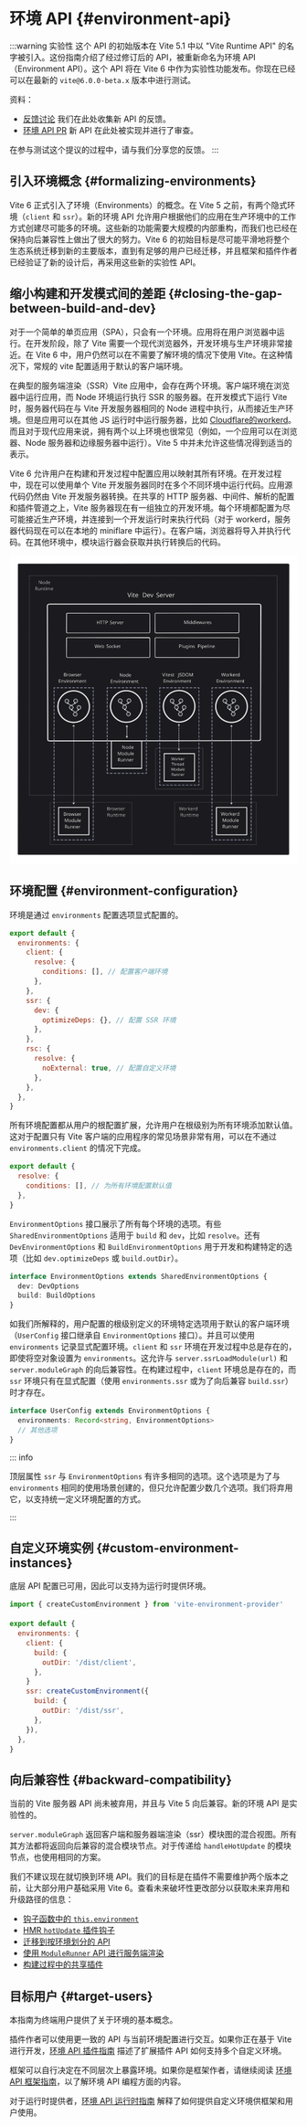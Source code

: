 # 环境 API {#environment-api}

:::warning 实验性
这个 API 的初始版本在 Vite 5.1 中以 "Vite Runtime API" 的名字被引入。这份指南介绍了经过修订后的 API，被重新命名为环境 API（Environment API）。这个 API 将在 Vite 6 中作为实验性功能发布。你现在已经可以在最新的 `vite@6.0.0-beta.x` 版本中进行测试。

资料：

- [反馈讨论](https://github.com/vitejs/vite/discussions/16358) 我们在此处收集新 API 的反馈。
- [环境 API PR](https://github.com/vitejs/vite/pull/16471) 新 API 在此处被实现并进行了审查。

在参与测试这个提议的过程中，请与我们分享您的反馈。
:::

## 引入环境概念 {#formalizing-environments} 

Vite 6 正式引入了环境（Environments）的概念。在 Vite 5 之前，有两个隐式环境（`client` 和 `ssr`）。新的环境 API 允许用户根据他们的应用在生产环境中的工作方式创建尽可能多的环境。这些新的功能需要大规模的内部重构，而我们也已经在保持向后兼容性上做出了很大的努力。Vite 6 的初始目标是尽可能平滑地将整个生态系统迁移到新的主要版本，直到有足够的用户已经迁移，并且框架和插件作者已经验证了新的设计后，再采用这些新的实验性 API。

## 缩小构建和开发模式间的差距 {#closing-the-gap-between-build-and-dev}

对于一个简单的单页应用（SPA），只会有一个环境。应用将在用户浏览器中运行。在开发阶段，除了 Vite 需要一个现代浏览器外，开发环境与生产环境非常接近。在 Vite 6 中，用户仍然可以在不需要了解环境的情况下使用 Vite。在这种情况下，常规的 vite 配置适用于默认的客户端环境。

在典型的服务端渲染（SSR）Vite 应用中，会存在两个环境。客户端环境在浏览器中运行应用，而 Node 环境运行执行 SSR 的服务器。在开发模式下运行 Vite 时，服务器代码在与 Vite 开发服务器相同的 Node 进程中执行，从而接近生产环境。但是应用可以在其他 JS 运行时中运行服务器，比如 [Cloudflare的workerd](https://github.com/cloudflare/workerd)。而且对于现代应用来说，拥有两个以上环境也很常见（例如，一个应用可以在浏览器、Node 服务器和边缘服务器中运行）。Vite 5 中并未允许这些情况得到适当的表示。

Vite 6 允许用户在构建和开发过程中配置应用以映射其所有环境。在开发过程中，现在可以使用单个 Vite 开发服务器同时在多个不同环境中运行代码。应用源代码仍然由 Vite 开发服务器转换。在共享的 HTTP 服务器、中间件、解析的配置和插件管道之上，Vite 服务器现在有一组独立的开发环境。每个环境都配置为尽可能接近生产环境，并连接到一个开发运行时来执行代码（对于 workerd，服务器代码现在可以在本地的 miniflare 中运行）。在客户端，浏览器将导入并执行代码。在其他环境中，模块运行器会获取并执行转换后的代码。

![Vite Environments](../images/vite-environments.svg)

## 环境配置 {#environment-configuration}

环境是通过 `environments` 配置选项显式配置的。

```js
export default {
  environments: {
    client: {
      resolve: {
        conditions: [], // 配置客户端环境
      },
    },
    ssr: {
      dev: {
        optimizeDeps: {}, // 配置 SSR 环境
      },
    },
    rsc: {
      resolve: {
        noExternal: true, // 配置自定义环境
      },
    },
  },
}
```

所有环境配置都从用户的根配置扩展，允许用户在根级别为所有环境添加默认值。这对于配置只有 Vite 客户端的应用程序的常见场景非常有用，可以在不通过 `environments.client` 的情况下完成。

```js
export default {
  resolve: {
    conditions: [], // 为所有环境配置默认值
  },
}
```

`EnvironmentOptions` 接口展示了所有每个环境的选项。有些 `SharedEnvironmentOptions` 适用于 `build` 和 `dev`，比如 `resolve`。还有 `DevEnvironmentOptions` 和 `BuildEnvironmentOptions` 用于开发和构建特定的选项（比如 `dev.optimizeDeps` 或 `build.outDir`）。

```ts
interface EnvironmentOptions extends SharedEnvironmentOptions {
  dev: DevOptions
  build: BuildOptions
}
```

如我们所解释的，用户配置的根级别定义的环境特定选项用于默认的客户端环境（`UserConfig` 接口继承自 `EnvironmentOptions` 接口）。并且可以使用 `environments` 记录显式配置环境。`client` 和 `ssr` 环境在开发过程中总是存在的，即使将空对象设置为 `environments`。这允许与 `server.ssrLoadModule(url)` 和 `server.moduleGraph` 的向后兼容性。在构建过程中，`client` 环境总是存在的，而 `ssr` 环境只有在显式配置（使用 `environments.ssr` 或为了向后兼容 `build.ssr`）时才存在。

```ts
interface UserConfig extends EnvironmentOptions {
  environments: Record<string, EnvironmentOptions>
  // 其他选项
}
```

::: info

顶层属性 `ssr` 与 `EnvironmentOptions` 有许多相同的选项。这个选项是为了与 `environments` 相同的使用场景创建的，但只允许配置少数几个选项。我们将弃用它，以支持统一定义环境配置的方式。

:::

## 自定义环境实例 {#custom-environment-instances}

底层 API 配置已可用，因此可以支持为运行时提供环境。

```js
import { createCustomEnvironment } from 'vite-environment-provider'

export default {
  environments: {
    client: {
      build: {
        outDir: '/dist/client',
      },
    }
    ssr: createCustomEnvironment({
      build: {
        outDir: '/dist/ssr',
      },
    }),
  },
}
```

## 向后兼容性 {#backward-compatibility}

当前的 Vite 服务器 API 尚未被弃用，并且与 Vite 5 向后兼容。新的环境 API 是实验性的。

`server.moduleGraph` 返回客户端和服务器端渲染（ssr）模块图的混合视图。所有其方法都将返回向后兼容的混合模块节点。对于传递给 `handleHotUpdate` 的模块节点，也使用相同的方案。

我们不建议现在就切换到环境 API。我们的目标是在插件不需要维护两个版本之前，让大部分用户基础采用 Vite 6。查看未来破坏性更改部分以获取未来弃用和升级路径的信息：

- [钩子函数中的 `this.environment`](/changes/this-environment-in-hooks)
- [HMR `hotUpdate` 插件钩子](/changes/hotupdate-hook)
- [迁移到按环境划分的 API](/changes/per-environment-apis)
- [使用 `ModuleRunner` API 进行服务端渲染](/changes/ssr-using-modulerunner)
- [构建过程中的共享插件](/changes/shared-plugins-during-build)

## 目标用户 {#target-users}

本指南为终端用户提供了关于环境的基本概念。

插件作者可以使用更一致的 API 与当前环境配置进行交互。如果你正在基于 Vite 进行开发，[环境 API 插件指南](./api-environment-plugins.md) 描述了扩展插件 API 如何支持多个自定义环境。

框架可以自行决定在不同层次上暴露环境。如果你是框架作者，请继续阅读 [环境 API 框架指南](./api-environment-frameworks.md)，以了解环境 API 编程方面的内容。

对于运行时提供者，[环境 API 运行时指南](./api-environment-runtimes.md) 解释了如何提供自定义环境供框架和用户使用。
